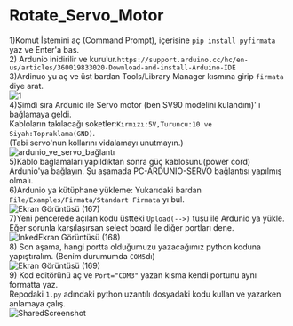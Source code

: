 # Rotate_Servo_Motor

1)Komut İstemini aç (Command Prompt), içerisine `pip install pyfirmata` yaz ve Enter'a bas.  
2) Ardunio inidirilir ve kurulur.`https://support.arduino.cc/hc/en-us/articles/360019833020-Download-and-install-Arduino-IDE`  
3)Ardinuo yu aç ve üst bardan Tools/Library Manager kısmına girip `firmata` diye arat.  
![1](https://github.com/iamselimyildiz/Rotate_Servo_Motor_Ardunio/assets/94224409/d1412f3b-27b4-4d91-9109-85495f1eb9b9)  
4)Şimdi sıra Ardunio ile Servo motor (ben SV90 modelini kulandım)' ı bağlamaya geldi.  
Kabloların takılacağı soketler:`Kırmızı:5V,Turuncu:10 ve Siyah:Topraklama(GND)`.    
(Tabi servo'nun kollarını vidalamayı unutmayın.)  
![ardunio_ve_servo_bağlantı](https://github.com/iamselimyildiz/Rotate_Servo_Motor_Ardunio/assets/94224409/c57ce6d5-7ea2-4b6c-a73d-0145d1d7215b)  
5)Kablo bağlamaları yapıldıktan sonra güç kablosunu(power cord) Ardunio'ya bağlayın.  Şu aşamada PC-ARDUNIO-SERVO bağlantısı yapılmış olmalı.  
6)Ardunio ya kütüphane yükleme: Yukarıdaki bardan `File/Examples/Firmata/Standart Firmata` yı bul.   
![Ekran Görüntüsü (167)](https://github.com/iamselimyildiz/Rotate_Servo_Motor_Ardunio/assets/94224409/f8e4903e-dd68-4e0e-9fe8-3e15b3b86775)  
7)Yeni pencerede açılan kodu üstteki `Upload(-->)` tuşu ile Ardunio ya yükle.   
Eğer sorunla karşılaşırsan select board ile diğer portları dene.  
![InkedEkran Görüntüsü (168)](https://github.com/iamselimyildiz/Rotate_Servo_Motor_Ardunio/assets/94224409/99e102c7-5f58-4495-b942-d1d38c3e6e73)  
8) Son aşama, hangi portta olduğumuzu yazacağımız python koduna yapıştıralım. (Benim durumumda `COM5`dı)  
![Ekran Görüntüsü (169)](https://github.com/iamselimyildiz/Rotate_Servo_Motor_Ardunio/assets/94224409/df41b475-d2c1-47f0-9966-e6774661d0fe)  
9) Kod editörünü aç ve `Port="COM3"` yazan kısma kendi portunu aynı formatta yaz.  
Repodaki `1.py` adındaki python uzantılı dosyadaki kodu kullan ve yazarken anlamaya çalış.  
![SharedScreenshot](https://github.com/iamselimyildiz/Rotate_Servo_Motor_Ardunio/assets/94224409/ea17b4bd-d283-4f7d-9930-556de74272b6)





